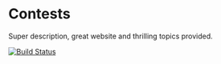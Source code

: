 # Contests
Super description, great website and thrilling topics provided.

[![Build Status](https://img.shields.io/appveyor/ci/fafa87/contests/master.svg)](https://ci.appveyor.com/project/fafa87/contests)
